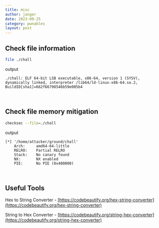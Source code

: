 ```yaml
---
title: misc
author: janger
date: 2023-09-25
category: pwnables
layout: post
---
```



## Check file information

~~~ bash
file ./chall
~~~

output
~~~ text
./chall: ELF 64-bit LSB executable, x86-64, version 1 (SYSV), dynamically linked, interpreter /lib64/ld-linux-x86-64.so.2, BuildID[sha1]=662f66798546b59e005b4
~~~


<br>

## Check file memory mitigation

~~~ bash
checksec --file=./chall
~~~

output
~~~ text
[*] '/home/attacker/ground/chall'
    Arch:     amd64-64-little
    RELRO:    Partial RELRO
    Stack:    No canary found
    NX:       NX enabled
    PIE:      No PIE (0x400000)
~~~

<br>

## Useful Tools

Hex to String Converter - [https://codebeautify.org/hex-string-converter](https://codebeautify.org/hex-string-converter)

String to Hex Converter - [https://codebeautify.org/string-hex-converter](https://codebeautify.org/string-hex-converter)



